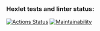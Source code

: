 ### Hexlet tests and linter status:
[![Actions Status](https://github.com/Sanyainthenorth/java-project-61/actions/workflows/hexlet-check.yml/badge.svg)](https://github.com/Sanyainthenorth/java-project-61/actions)
[![Maintainability](https://api.codeclimate.com/v1/badges/b22ad4436909c7eefccb/maintainability)](https://codeclimate.com/github/Sanyainthenorth/java-project-61/maintainability)
